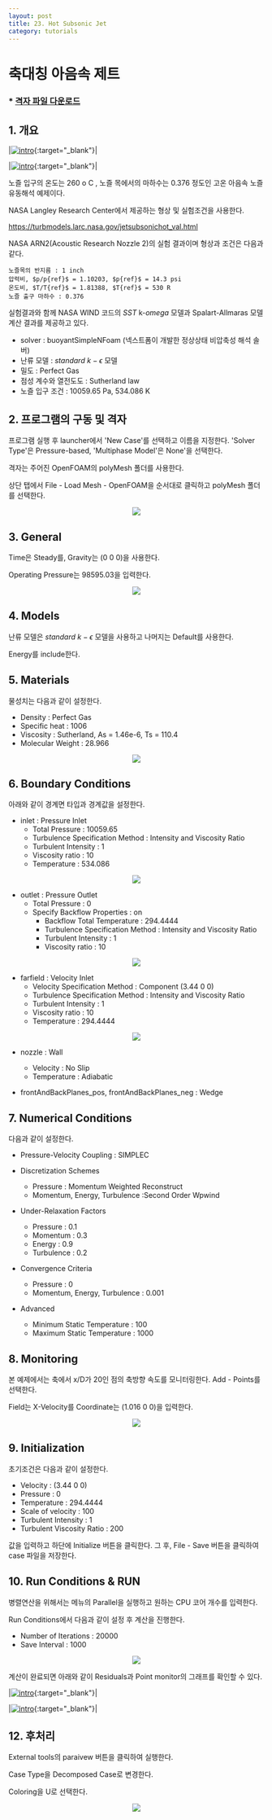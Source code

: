 ```yaml
---
layout: post
title: 23. Hot Subsonic Jet
category: tutorials
---
```


# 축대칭 아음속 제트 

### * [격자 파일 다운로드](https://drive.google.com/file/d/1fq6KLFt2mpidQchHwQ9j9mRgty5rlr3G/view?usp=sharing)

## 1. 개요 

|[![intro](https://github.com/nextfoam/baram-pages/raw/main/screenshots/jet/nozzle3d.png)](https://github.com/nextfoam/baram-pages/raw/main/screenshots/jet/nozzle3d.png){:target="_blank"}|

|[![intro](https://github.com/nextfoam/baram-pages/raw/main/screenshots/jet/y0.png)](https://github.com/nextfoam/baram-pages/raw/main/screenshots/jet/y0.png){:target="_blank"}|

노즐 입구의 온도는 260 o C , 노즐 목에서의 마하수는 0.376 정도인 고온 아음속 노즐 유동해석 예제이다.

NASA Langley Research Center에서 제공하는 형상 및 실험조건을 사용한다.

https://turbmodels.larc.nasa.gov/jetsubsonichot_val.html

NASA ARN2(Acoustic Research Nozzle 2)의 실험 결과이며 형상과 조건은 다음과 같다.

    노즐목의 반지름 : 1 inch
    압력비, $p/p{ref}$ = 1.10203, $p{ref}$ = 14.3 psi
    온도비, $T/T{ref}$ = 1.81388, $T{ref}$ = 530 R
    노즐 출구 마하수 : 0.376

실험결과와 함께 NASA WIND 코드의 $SST$ k-$omega$ 모델과 Spalart-Allmaras 모델 계산 결과를 제공하고 있다.

+ solver : buoyantSimpleNFoam (넥스트폼이 개발한 정상상태 비압축성 해석 솔버)
+ 난류 모델 : $standard$ $k-\epsilon$ 모델
+ 밀도 : Perfect Gas
+ 점성 계수와 열전도도 : Sutherland law 
+ 노즐 입구 조건 : 10059.65 Pa, 534.086 K
 

## 2. 프로그램의 구동 및 격자

프로그램 실행 후 launcher에서 'New Case'를 선택하고 이름을 지정한다. 'Solver Type'은 Pressure-based, 'Multiphase Model'은 None'을 선택한다.

격자는 주어진 OpenFOAM의 polyMesh 폴더를 사용한다.

상단 탭에서 File - Load Mesh - OpenFOAM을 순서대로 클릭하고 polyMesh 폴더를 선택한다.

<p style="text-align: center">
    <img src="https://github.com/nextfoam/baram-pages/raw/main/screenshots/jet/nozzleMesh.png"><br>
</p>

## 3. General

Time은 Steady를, Gravity는 (0 0 0)을 사용한다.

Operating Pressure는 98595.03을 입력한다.

<p style="text-align: center">
    <img src="https://github.com/nextfoam/baram-pages/raw/main/screenshots/jet/general.png"><br>
</p>

## 4. Models

난류 모델은 $standard$ $k-\epsilon$ 모델을 사용하고 나머지는 Default를 사용한다.

Energy를 include한다.


## 5. Materials

물성치는 다음과 같이 설정한다.

+ Density : Perfect Gas
+ Specific heat : 1006
+ Viscosity : Sutherland, As = 1.46e-6, Ts = 110.4
+ Molecular Weight : 28.966

<p style="text-align: center">
    <img src="https://github.com/nextfoam/baram-pages/raw/main/screenshots/jet/mat.png"><br>
</p>

## 6. Boundary Conditions

아래와 같이 경계면 타입과 경계값을 설정한다.

+ inlet : Pressure Inlet
  + Total Pressure : 10059.65
  + Turbulence Specification Method : Intensity and Viscosity Ratio
  + Turbulent Intensity : 1
  + Viscosity ratio : 10
  + Temperature : 534.086

<p style="text-align: center">
    <img src="https://github.com/nextfoam/baram-pages/raw/main/screenshots/jet/bc-inlet.png">
</p>

+ outlet : Pressure Outlet
  + Total Pressure : 0
  + Specify Backflow Properties : on
    + Backflow Total Temperature : 294.4444
    + Turbulence Specification Method : Intensity and Viscosity Ratio
    + Turbulent Intensity : 1
    + Viscosity ratio : 10

<p style="text-align: center">
    <img src="https://github.com/nextfoam/baram-pages/raw/main/screenshots/jet/bc-outlet.png">
</p>

+ farfield : Velocity Inlet
    + Velocity Specification Method : Component (3.44 0 0)
    + Turbulence Specification Method : Intensity and Viscosity Ratio
    + Turbulent Intensity : 1
    + Viscosity ratio : 10
    + Temperature : 294.4444

<p style="text-align: center">
    <img src="https://github.com/nextfoam/baram-pages/raw/main/screenshots/jet/bc-far.png">
</p>

+ nozzle : Wall
  + Velocity : No Slip
  + Temperature : Adiabatic

+ frontAndBackPlanes_pos, frontAndBackPlanes_neg : Wedge


## 7. Numerical Conditions

다음과 같이 설정한다.

+ Pressure-Velocity Coupling : SIMPLEC

+ Discretization Schemes
    + Pressure : Momentum Weighted Reconstruct
    + Momentum, Energy, Turbulence :Second Order Wpwind

+ Under-Relaxation Factors
    + Pressure : 0.1
    + Momentum : 0.3
    + Energy : 0.9
    + Turbulence : 0.2

+ Convergence Criteria
    + Pressure : 0
    + Momentum, Energy, Turbulence : 0.001

+ Advanced
  + Minimum Static Temperature : 100
  + Maximum Static Temperature : 1000

## 8. Monitoring

본 예제에서는 축에서 x/D가 20인 점의 축방향 속도를 모니터링한다. Add - Points를 선택한다. 

Field는 X-Velocity를 Coordinate는 (1.016 0 0)을 입력한다.

<p style="text-align: center">
    <img src="https://github.com/nextfoam/baram-pages/raw/main/screenshots/jet/monitor.png"><br>
</p>

## 9. Initialization

초기조건은 다음과 같이 설정한다.

+ Velocity : (3.44 0 0)
+ Pressure : 0
+ Temperature : 294.4444
+ Scale of velocity : 100  
+ Turbulent Intensity : 1
+ Turbulent Viscosity Ratio : 200

값을 입력하고 하단에 Initialize 버튼을 클릭한다. 그 후, File - Save 버튼을 클릭하여 case 파일을 저장한다.

## 10. Run Conditions & RUN

병렬연산을 위해서는 메뉴의 Parallel을 실행하고 원하는 CPU 코어 개수를 입력한다.

Run Conditions에서 다음과 같이 설정 후 계산을 진행한다.

+ Number of Iterations : 20000
+ Save Interval : 1000

<p style="text-align: center">
    <img src="https://github.com/nextfoam/baram-pages/raw/main/screenshots/jet/run.png"><br>
</p>

계산이 완료되면 아래와 같이 Residuals과 Point monitor의 그래프를 확인할 수 있다.

|[![intro](https://github.com/nextfoam/baram-pages/raw/main/screenshots/jet/residual.png)](https://github.com/nextfoam/baram-pages/raw/main/screenshots/jet/residual.png){:target="_blank"}|


|[![intro](https://github.com/nextfoam/baram-pages/raw/main/screenshots/jet/point.png)](https://github.com/nextfoam/baram-pages/raw/main/screenshots/jet/point.png){:target="_blank"}|


## 12. 후처리

External tools의 paraivew 버튼을 클릭하여 실행한다.

Case Type을 Decomposed Case로 변경한다.

Coloring을 U로 선택한다.

<p style="text-align: center">
    <img src="https://github.com/nextfoam/baram-pages/raw/main/screenshots/jet/contour.png"><br>
</p>

